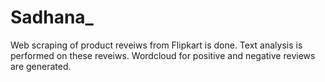 # Sadhana_
Web scraping of product reveiws from Flipkart is done. 
Text analysis is performed on these reveiws.
Wordcloud for positive and negative reviews are generated.
